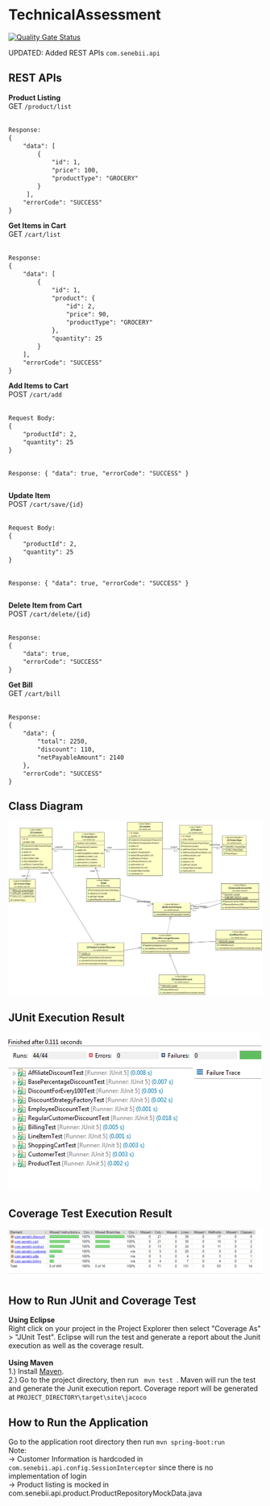 # TechnicalAssessment 
[![Quality Gate Status](https://sonarcloud.io/api/project_badges/measure?project=senebii_TechnicalAssessment&metric=alert_status)](https://sonarcloud.io/dashboard?id=senebii_TechnicalAssessment)

UPDATED: Added REST APIs ```com.senebii.api```
## REST APIs
<div class="stackedit__html"><p><strong>Product Listing</strong><br>
GET <code>/product/list</code></p>
<pre><code>
Response:
{
    "data": [
        {
            "id": 1,
            "price": 100,
            "productType": "GROCERY"
        }
     ],
    "errorCode": "SUCCESS"
}
</code></pre>
<p><strong>Get Items in Cart</strong><br>
GET <code>/cart/list</code></p>
<pre><code>
Response:
{
    "data": [
        {
            "id": 1,
            "product": {
                "id": 2,
                "price": 90,
                "productType": "GROCERY"
            },
            "quantity": 25
        }
    ],
    "errorCode": "SUCCESS"
}
</code></pre>
<p><strong>Add Items to Cart</strong><br>
POST <code>/cart/add</code></p>
<pre><code>
Request Body:
{
	"productId": 2,
	"quantity": 25
}

Response:
{
    "data": true,
    "errorCode": "SUCCESS"
}
</code></pre>
<p><strong>Update Item</strong><br>
POST <code>/cart/save/{id}</code></p>
<pre><code>
Request Body:
{
	"productId": 2,
	"quantity": 25
}

Response:
{
    "data": true,
    "errorCode": "SUCCESS"
}
</code></pre>
<p><strong>Delete Item from Cart</strong><br>
POST <code>/cart/delete/{id}</code></p>
<pre><code>
Response:
{
    "data": true,
    "errorCode": "SUCCESS"
}
</code></pre>
<p><strong>Get Bill</strong><br>
GET <code>/cart/bill</code></p>
<pre><code>
Response:
{
    "data": {
        "total": 2250,
        "discount": 110,
        "netPayableAmount": 2140
    },
    "errorCode": "SUCCESS"
}
</code></pre>
</div>


## Class Diagram
![Alt text](TechAssessmentUML.png?raw=true "Class Diagram")


## JUnit Execution Result
![Alt text](junit.PNG?raw=true "Class Diagram")


## Coverage Test Execution Result
![Alt text](coverage.PNG?raw=true "Class Diagram")

## How to Run JUnit and Coverage Test
<b> Using Eclipse </b>
<br/>
Right click on your project in the Project Explorer then select "Coverage As" > "JUnit Test". Eclipse will run the test and generate a report about the Junit execution as well as the coverage result.
<br/>
<br/>
<b> Using Maven </b>
<br/>
1.) Install <a href="https://maven.apache.org/install.html">Maven</a>.
<br/>
2.) Go to the project directory, then run <code> mvn test </code>. Maven will run the test and generate  the Junit execution report. Coverage report will be generated at <code>PROJECT_DIRECTORY\target\site\jacoco</code>


## How to Run the Application
Go to the application root directory then run `mvn spring-boot:run` <br/>
Note: <br/>
-> Customer Information is hardcoded in `com.senebii.api.config.SessionInterceptor` since there is no implementation of login<br/>
-> Product listing is mocked in com.senebii.api.product.ProductRepositoryMockData.java<br/>
